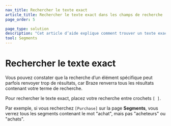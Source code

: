 ```yaml
---
nav_title: Rechercher le texte exact
article_title: Rechercher le texte exact dans les champs de recherche
page_order: 5

page_type: solution
description: "Cet article d’aide explique comment trouver un texte exact dans les champs de recherche de Braze."
tool: Segments
---
```


# Rechercher le texte exact

Vous pouvez constater que la recherche d’un élément spécifique peut parfois renvoyer trop de résultats, car Braze renverra tous les résultats contenant votre terme de recherche.

Pour rechercher le texte exact, placez votre recherche entre crochets `[ ]`.

Par exemple, si vous recherchez `[Purchase]` sur la page **Segments**, vous verrez tous les segments contenant le mot "achat", mais pas "acheteurs" ou "achats".